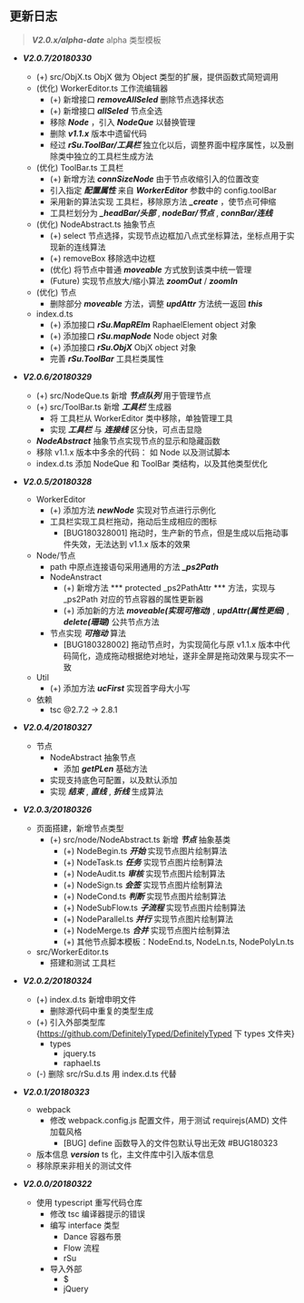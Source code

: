 ## 更新日志


> ***V2.0.x/alpha-date*** alpha 类型模板

- ***V2.0.7/20180330***
    - (+) src/ObjX.ts ObjX 做为 Object 类型的扩展，提供函数式简短调用
    - (优化) WorkerEditor.ts 工作流编辑器
        - (+) 新增接口 ***removeAllSeled*** 删除节点选择状态
        - (+) 新增接口 ***allSeled*** 节点全选    
        - 移除 ***Node*** ，引入 ***NodeQue*** 以替换管理
        - 删除 ***v1.1.x*** 版本中遗留代码
        - 经过 ***rSu.ToolBar/工具栏*** 独立化以后，调整界面中程序属性，以及删除类中独立的工具栏生成方法
    - (优化) ToolBar.ts  工具栏
        - (+) 新增方法 ***connSizeNode*** 由于节点收缩引入的位置改变
        - 引入指定 ***配置属性*** 来自 ***WorkerEditor*** 参数中的 config.toolBar 
        - 采用新的算法实现 工具栏，移除原方法 ***_create*** ，使节点可伸缩
        - 工具栏划分为 ***_headBar/头部*** , ***nodeBar/节点*** , ***connBar/连线***
    - (优化) NodeAbstract.ts 抽象节点        
        - (+) select 节点选择，实现节点边框加八点式坐标算法，坐标点用于实现新的连线算法
        - (+) removeBox 移除选中边框
        - (优化) 将节点中普通 ***moveable*** 方式放到该类中统一管理
        - (Future) 实现节点放大/缩小算法 ***zoomOut*** / ***zoomIn***
    - (优化) 节点
        - 删除部分 ***moveable*** 方法，调整 ***updAttr*** 方法统一返回 ***this***
    - index.d.ts 
        - (+) 添加接口 ***rSu.MapRElm*** RaphaelElement  object 对象
        - (+) 添加接口 ***rSu.mapNode*** Node object 对象
        - (+) 添加接口 ***rSu.ObjX*** ObjX object 对象
        - 完善 ***rSu.ToolBar*** 工具栏类属性


- ***V2.0.6/20180329***
    - (+) src/NodeQue.ts 新增 ***节点队列*** 用于管理节点
    - (+) src/ToolBar.ts 新增 ***工具栏*** 生成器
        - 将 工具栏从 WorkerEditor 类中移除，单独管理工具
        - 实现 ***工具栏*** 与 ***连接线*** 区分快，可点击显隐
    - ***NodeAbstract*** 抽象节点实现节点的显示和隐藏函数
    - 移除 v1.1.x 版本中多余的代码： 如 Node 以及测试脚本
    - index.d.ts 添加 NodeQue 和 ToolBar 类结构，以及其他类型优化

- ***V2.0.5/20180328***
    - WorkerEditor
        - (+) 添加方法 ***newNode*** 实现对节点进行示例化
        - 工具栏实现工具栏拖动，拖动后生成相应的图标
            - [BUG180328001] 拖动时，生产新的节点，但是生成以后拖动事件失效，无法达到 v1.1.x 版本的效果
    - Node/节点
        - path 中原点连接语句采用通用的方法 ***_ps2Path***
        - NodeAnstract
            - (+) 新增方法 *** protected _ps2PathAttr *** 方法，实现与 _ps2Path 对应的节点容器的属性更新器
            - (+) 添加新的方法 ***moveable(实现可拖动)*** , ***updAttr(属性更细)*** , ***delete(珊瑚)*** 公共节点方法
        - 节点实现 ***可拖动*** 算法
            - [BUG180328002] 拖动节点时，为实现简化与原 v1.1.x 版本中代码简化，造成拖动根据绝对地址，遂非全屏是拖动效果与现实不一致
    - Util
        - (+) 添加方法 ***ucFirst*** 实现首字母大小写
    - 依赖
        - tsc @2.7.2 -> 2.8.1
- ***V2.0.4/20180327***
    - 节点
        - NodeAbstract 抽象节点
            - 添加 ***getPLen*** 基础方法
        - 实现支持底色可配置，以及默认添加
        - 实现 ***结束*** , ***直线*** , ***折线*** 生成算法

- ***V2.0.3/20180326***
    - 页面搭建，新增节点类型
        - (+) src/node/NodeAbstract.ts 新增 ***节点*** 抽象基类
            - (+) NodeBegin.ts ***开始*** 实现节点图片绘制算法
            - (+) NodeTask.ts ***任务*** 实现节点图片绘制算法
            - (+) NodeAudit.ts ***审核*** 实现节点图片绘制算法
            - (+) NodeSign.ts ***会签*** 实现节点图片绘制算法
            - (+) NodeCond.ts ***判断*** 实现节点图片绘制算法
            - (+) NodeSubFlow.ts ***子流程*** 实现节点图片绘制算法
            - (+) NodeParallel.ts  ***并行*** 实现节点图片绘制算法
            - (+) NodeMerge.ts ***合并*** 实现节点图片绘制算法
            - (+) 其他节点脚本模板：NodeEnd.ts, NodeLn.ts, NodePolyLn.ts
    - src/WorkerEditor.ts 
        - 搭建和测试 工具栏
    
- ***V2.0.2/20180324***
    - (+) index.d.ts 新增申明文件
        - 删除源代码中重复的类型生成
    - (+) 引入外部类型库 {https://github.com/DefinitelyTyped/DefinitelyTyped 下 types 文件夹}
        - types
            - jquery.ts
            - raphael.ts
    - (-) 删除 src/rSu.d.ts 用 index.d.ts 代替

- ***V2.0.1/20180323***
    - webpack
        - 修改 webpack.config.js 配置文件，用于测试 requirejs(AMD) 文件加载风格
            - [BUG] define 函数导入的文件包默认导出无效 #BUG180323
    - 版本信息 ***version*** ts 化，主文件库中引入版本信息
    - 移除原来非相关的测试文件

- ***V2.0.0/20180322***
    - 使用 typescript 重写代码仓库
        - 修改 tsc 编译器提示的错误
        - 编写 interface 类型
            - Dance 容器布景
            - Flow 流程
            - rSu 
        - 导入外部
            - $
            - jQuery        

